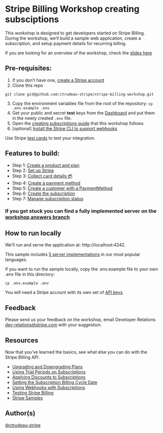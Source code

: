 # Stripe Billing Workshop creating subsciptions

This workshop is designed to get developers started on Stripe Billing. During the workshop, we’ll build a sample web application, create a subscription, and setup payment details for recurring billing.  

If you are looking for an overview of the workshop, check the [slides here](https://github.com/ctrudeau-stripe/stripe-billing-workshop/blob/workshop-answers/Developer%20Workshop%20-%20Stripe%20Billing.pdf)

## Pre-requisites: 
1. If you don’t have one, [create a Stripe account](https://dashboard.stripe.com/register)
2. Clone this repo 
```
git clone git@github.com:ctrudeau-stripe/stripe-billing-workshop.git
```
3. Copy the environment variables file from the root of the repository: `cp .env.example .env`
4. Get your public and secret **test** keys from the [Dashboard](https://dashboard.stripe.com/account/apikeys) and put them in the newly created `.env` file.
5. Open the [creating subscriptions guide](https://stripe.com/docs/billing/subscriptions/creating-subscriptions) that this workshop follows 
6. [optional] [Install the Stripe CLI to support webhooks](https://stripe.com/docs/stripe-cli)

Use Stripe [test cards](https://stripe.com/docs/testing) to test your integration.

## Features to build:

- Step 1: [Create a product and plan](https://stripe.com/docs/billing/subscriptions/creating-subscriptions#create-product-plan)
- Step 2: [Set up Stripe](https://stripe.com/docs/billing/subscriptions/creating-subscriptions#setup)
- Step 3: [Collect card details 💳](https://stripe.com/docs/billing/subscriptions/creating-subscriptions#one-time)
- Step 4: [Create a payment method](https://stripe.com/docs/billing/subscriptions/creating-subscriptions#payment-method)
- Step 5: [Create a customer with a PaymentMethod](https://stripe.com/docs/billing/subscriptions/creating-subscriptions#create-customer)
- Step 6: [Create the subscription](https://stripe.com/docs/billing/subscriptions/creating-subscriptions#create-subscription)
- Step 7: [Manage subscription status](https://stripe.com/docs/billing/subscriptions/creating-subscriptions#manage-sub-status)

### If you get stuck you can find a fully implemented server on the [workshop answers branch](https://github.com/ctrudeau-stripe/stripe-billing-workshop/tree/workshop-answers)

## How to run locally

We’ll run and serve the application at: http://localhost:4242.

This sample includes [5 server implementations](server/README.md) in our most popular languages.

If you want to run the sample locally, copy the .env.example file to your own .env file in this directory:

```
cp .env.example .env
```

You will need a Stripe account with its own set of [API keys](https://stripe.com/docs/development#api-keys).

## Feedback

Please send us your feedback on the workshop, email Developer Relations dev-relations@stripe.com with your suggestion.

## Resources 

Now that you’ve learned the basics, see what else you can do with the Stripe Billing API. 

- [Upgrading and Downgrading Plans](https://stripe.com/docs/billing/subscriptions/upgrading-downgrading)
- [Using Trial Periods on Subscriptions](https://stripe.com/docs/billing/subscriptions/trials)
- [Applying Discounts to Subscriptions](https://stripe.com/docs/billing/subscriptions/discounts)
- [Setting the Subscription Billing Cycle Date](https://stripe.com/docs/billing/subscriptions/billing-cycle)
- [Using Webhooks with Subscriptions](https://stripe.com/docs/billing/webhooks)
- [Testing Stripe Billing](https://stripe.com/docs/billing/testing)
- [Stripe Samples](https://github.com/stripe-samples)

## Author(s)

[@ctrudeau-stripe](https://twitter.com/trudeaucj)
